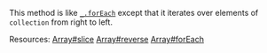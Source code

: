 This method is like <a href="#forEach"><code>\_.forEach</code></a> except that it iterates over elements of <code>collection</code> from right to left.

Resources: [Array#slice](https://developer.mozilla.org/docs/Web/JavaScript/Reference/Global_Objects/Array/slice) [Array#reverse](https://developer.mozilla.org/docs/Web/JavaScript/Reference/Global_Objects/Array/reverse) [Array#forEach](https://developer.mozilla.org/docs/Web/JavaScript/Reference/Global_Objects/Array/forEach)
